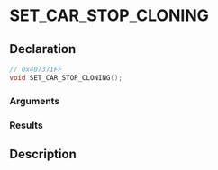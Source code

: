# SET_CAR_STOP_CLONING

## Declaration
```cpp
// 0x407371FF
void SET_CAR_STOP_CLONING();
```

### Arguments

### Results

## Description
